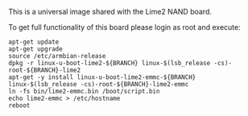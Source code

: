 This is a universal image shared with the Lime2 NAND board.

To get full functionality of this board please login as root and execute:
	
	apt-get update
	apt-get upgrade
	source /etc/armbian-release
	dpkg -r linux-u-boot-lime2-${BRANCH} linux-$(lsb_release -cs)-root-${BRANCH}-lime2
	apt-get -y install linux-u-boot-lime2-emmc-${BRANCH} linux-$(lsb_release -cs)-root-${BRANCH}-lime2-emmc
	ln -fs bin/lime2-emmc.bin /boot/script.bin
	echo lime2-emmc > /etc/hostname
	reboot